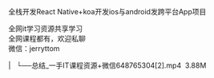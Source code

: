 全栈开发React Native+koa开发ios与android发跨平台App项目  

全网it学习资源共享学习<br>全网课程都有，欢迎私聊<br>微信：jerryttom<br>

| &nbsp;&nbsp;└──总结_一手IT课程资源+微信648765304[2].mp4 &nbsp;3.88M